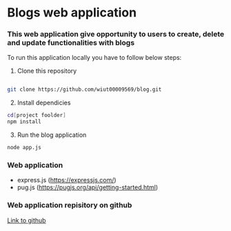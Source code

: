 # Blogs web application

### This web application give opportunity to users to create, delete and update functionalities with blogs

To run this application locally you have to follow below steps:

1. Clone this repository
```bash

git clone https://github.com/wiut00009569/blog.git
```

2. Install dependicies
```bash
cd[project foolder]
npm install
```

3. Run the blog application
```bash
node app.js
``` 

### Web application
- express.js (https://expressjs.com/)
- pug.js (https://pugjs.org/api/getting-started.html)

### Web application repisitory on github
[Link to github](https://github.com/wiut00009569/blog.git)